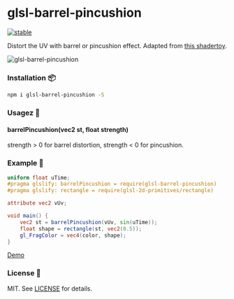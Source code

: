 # glsl-barrel-pincushion

[![stable](http://badges.github.io/stability-badges/dist/stable.svg)](http://github.com/badges/stability-badges)

Distort the UV with barrel or pincushion effect.
Adapted from [this shadertoy](https://www.shadertoy.com/view/lttXD4).

![glsl-barrel-pincushion](https://i.imgur.com/XiADOcq.jpg)

### Installation :package:

```bash
npm i glsl-barrel-pincushion -S
```

### Usagez :book:

#### barrelPincushion(vec2 st, float strength)
strength > 0 for barrel distortion, strength < 0 for pincushion.

### Example :floppy_disk:

```glsl
uniform float uTime;
#pragma glslify: barrelPincushion = require(glsl-barrel-pincushion)
#pragma glslify: rectangle = require(glsl-2d-primitives/rectangle)

attribute vec2 vUv;

void main() {
    vec2 st = barrelPincushion(vUv, sin(uTime));
    float shape = rectangle(st, vec2(0.5));
    gl_FragColor = vec4(color, shape);
}
```

[Demo](http://thebookofshaders.com/edit.php?log=180726191628)

### License :pencil:

MIT. See [LICENSE](http://github.com/ayamflow/glsl-barrel-pincushion/blob/master/LICENSE) for details.